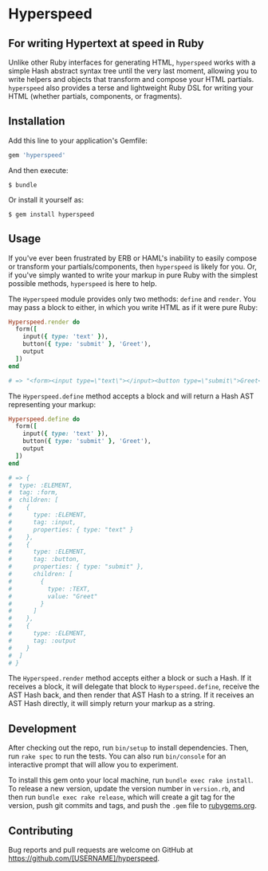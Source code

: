# Hyperspeed

## For writing Hypertext at speed in Ruby

Unlike other Ruby interfaces for generating HTML, `hyperspeed` works with a simple Hash abstract syntax tree until the very last moment, allowing you to write helpers and objects that transform and compose your HTML partials. `hyperspeed` also provides a terse and lightweight Ruby DSL for writing your HTML (whether partials, components, or fragments).

## Installation

Add this line to your application's Gemfile:

```ruby
gem 'hyperspeed'
```



And then execute:

    $ bundle

Or install it yourself as:

    $ gem install hyperspeed

## Usage

If you've ever been frustrated by ERB or HAML's inability to easily compose or transform your partials/components, then `hyperspeed` is likely for you. Or, if you've simply wanted to write your markup in pure Ruby with the simplest possible methods, `hyperspeed` is here to help.

The `Hyperspeed` module provides only two methods: `define` and `render`. You may pass a block to either, in which you write HTML as if it were pure Ruby:

```ruby
Hyperspeed.render do
  form([
    input({ type: 'text' }),
    button({ type: 'submit' }, 'Greet'),
    output
  ])
end

# => "<form><input type=\"text\"></input><button type=\"submit\">Greet</button><output></output></form>"
```

The `Hyperspeed.define` method accepts a block and will return a Hash AST representing your markup:

```ruby
Hyperspeed.define do
  form([
    input({ type: 'text' }),
    button({ type: 'submit' }, 'Greet'),
    output
  ])
end

# => {
#  type: :ELEMENT,
#  tag: :form,
#  children: [
#    {
#      type: :ELEMENT,
#      tag: :input,
#      properties: { type: "text" }
#    },
#    {
#      type: :ELEMENT,
#      tag: :button,
#      properties: { type: "submit" },
#      children: [
#        {
#          type: :TEXT,
#          value: "Greet"
#        }
#      ]
#    },
#    {
#      type: :ELEMENT,
#      tag: :output
#    }
#  ]
# }
```

The `Hyperspeed.render` method accepts either a block or such a Hash. If it receives a block, it will delegate that block to `Hyperspeed.define`, receive the AST Hash back, and then render that AST Hash to a string. If it receives an AST Hash directly, it will simply return your markup as a string.

## Development

After checking out the repo, run `bin/setup` to install dependencies. Then, run `rake spec` to run the tests. You can also run `bin/console` for an interactive prompt that will allow you to experiment.

To install this gem onto your local machine, run `bundle exec rake install`. To release a new version, update the version number in `version.rb`, and then run `bundle exec rake release`, which will create a git tag for the version, push git commits and tags, and push the `.gem` file to [rubygems.org](https://rubygems.org).

## Contributing

Bug reports and pull requests are welcome on GitHub at https://github.com/[USERNAME]/hyperspeed.
